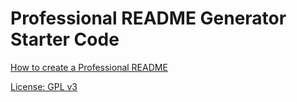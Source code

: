 # Professional README Generator Starter Code

[How to create a Professional README](./readme-guide.md)

[License: GPL v3](https://img.shields.io/badge/License-GPLv3-blue.svg)
